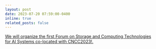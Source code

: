 ```yaml
---
layout: post
date: 2023-07-20 07:59:00-0400
inline: true
related_posts: false
---
```

<a href="https://mp.weixin.qq.com/s/uBlCIgsb18lI898KLdfGxA">We will organize the first Forum on Storage and Computing
Technologies for AI Systems co-located with CNCC2023!.</a>